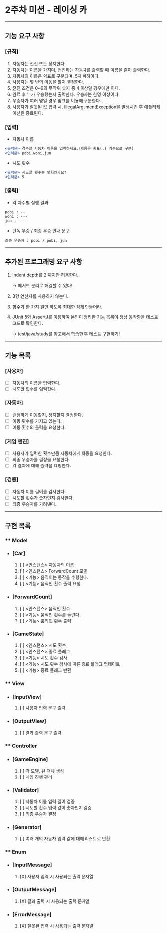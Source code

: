 
# 2주차 미션 - 레이싱 카

- - -

## 기능 요구 사항

### <strong>[규칙]</strong>
1. 자동차는 전진 또는 정지한다.
2. 자동차는 이름을 가지며, 전진하는 자동차를 출력할 때 이름을 같이 출력한다.
3. 자동차의 이름은 쉼표로 구분되며, 5자 이하이다.
4. 사용자는 몇 번의 이동을 할지 결정한다.
5. 전진 조건은 0~9의 무작위 숫자 중 4 이상일 경우에만 이다.
6. 완료 후 누가 우승했는지 출력한다. 우승자는 한명 이상이다.
7. 우승자가 여러 명일 경우 쉼표를 이용해 구분한다.
8. 사용자가 잘못된 값 입력 시, IllegalArgumentException을 발생시킨 후 애플리케이션은 종료된다.

### <strong>[입력]</strong>

- 자동차 이름

```jsx
<출력문> 경주할 자동차 이름을 입력하세요.(이름은 쉼표(,) 기준으로 구분)
<입력문> pobi,woni,jun
```

- 시도 횟수

```jsx
<출력문> 시도할 횟수는 몇회인가요?
<입력문> 5
```

### <strong>[출력]</strong>

- 각 차수별 실행 결과

```text
pobi : --
woni : ---
jun : ---
```

- 단독 우승 / 최종 우승 안내 문구

```text
최종 우승자 : pobi / pobi, jun
```

- - -

## 추가된 프로그래밍 요구 사항

1. indent depth를 2 까지만 허용한다.

    → 메서드 분리로 해결할 수 있다!
    
2. 3항 연산자를 사용하지 않는다.
3. 함수가 한 가지 일만 하도록 최대한 작게 만들어라.
4. JUnit 5와 AssertJ를 이용하여 본인이 정리한 기능 목록이 정상 동작함을 테스트 코드로 확인한다.
    
    → test/java/study를 참고해서 학습한 후 테스트 구현하기!

- - -

## 기능 목록

### <strong>[사용자]</strong>

- [ ] 자동차의 이름을 입력한다.
- [ ] 시도할 횟수를 입력한다.

### <strong>[자동차]</strong>

- [ ] 랜덤하게 이동할지, 정지할지 결정한다.
- [ ] 이동 횟수를 가지고 있는다.
- [ ] 이동 횟수의 출력을 요청한다.

### <strong>[게임 엔진]</strong>

- [ ] 사용자가 입력한 횟수만큼 자동차에게 이동을 요청한다.
- [ ] 최종 우승자를 결정을 요청한다.
- [ ] 각 결과에 대해 출력을 요청한다.

### <strong>[검증]</strong>

- [ ] 자동차 이름 길이를 검사한다.
- [ ] 시도할 횟수가 숫자인지 검사한다.
- [ ] 최종 우승자를 가려낸다.

- - -

## 구현 목록

### ** Model

- ### <strong>[Car]</strong>
  1. [ ] <인스턴스> 자동차의 이름
  2. [ ] <인스턴스> ForwardCount 모델
  3. [ ] <기능> 움직이는 동작을 수행한다.
  4. [ ] <기능> 움직인 횟수 출력 요청

- ### <strong>[ForwardCount]</strong>
  1. [ ] <인스턴스> 움직인 횟수
  2. [ ] <기능> 움직인 횟수를 늘린다.
  3. [ ] <기능> 움직인 횟수 출력

- ### <strong>[GameState]</strong>
  1. [ ] <인스턴스> 시도 횟수
  2. [ ] <인스턴스> 종료 플래그
  3. [ ] <기능> 시도 횟수 검사
  4. [ ] <기능> 시도 횟수 검사에 따른 종료 플래그 업데이트
  5. [ ] <기능> 종료 플래그 반환

### ** View

- ### <strong>[InputView]</strong>
  1. [ ] 사용자 입력 문구 출력

- ### <strong>[OutputView]</strong>
  1. [ ] 결과 출력 문구 출력

### ** Controller

- ### <strong>[GameEngine]</strong>
  1. [ ] 각 모델, 뷰 객체 생성
  2. [ ] 게임 진행 관리

- ### <strong>[Validator]</strong>
  1. [ ] 자동차 이름 입력 길이 검증
  2. [ ] 시도할 횟수 입력 값이 숫자인지 검증
  3. [ ] 최종 우승자 결정

- ### <strong>[Generator]</strong>
  1. [ ] 여러 개의 자동차 입력 값에 대해 리스트로 반환

### ** Enum

- ### <strong>[InputMessage]</strong>
  1. [X] 사용자 입력 시 사용되는 출력 문자열

- ### <strong>[OutputMessage]</strong>
  1. [X] 결과 출력 시 사용되는 출력 문자열

- ### <strong>[ErrorMessage]</strong>
  1. [X] 잘못된 입력 시 사용되는 출력 문자열